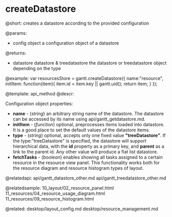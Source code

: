 createDatastore
=============

@short:
	creates a datastore according to the provided configuration

@params:

- config			object			a configuration object of a datastore

@returns:
- datastore	datastore & treedatastore		the datastore or treedatastore object depending on the type

@example:
var resourcesStore = gantt.createDatastore({
	name:"resource",
	initItem: function(item){
		item.id = item.key || gantt.uid();
		return item;
	}
});



@template:	api_method
@descr:

Configuration object properties:

- **name** - (*string*) an arbitrary string name of the datastore. The datastore can be accessed by its name using api/gantt_getdatastore.md.
- **initItem** - (*function*) optional, preprocesses items loaded into datastore. It is a good place to set the default values of the datastore items.
- **type** - (*string*) optional, accepts only one fixed value **"treeDatastore"**. If the type:"treeDatastore" is specified, the datastore will support hierarchical data, with the **id** property as a primary key, 
and **parent** as a link to the parent id. Any other value will produce a flat list datastore.
- **fetchTasks** - (*boolean*) enables showing all tasks assigned to a certain resource in the resource view panel. This functionality works both for the resource diagram and resource histogram types of layout.

@relatedapi: api/gantt_datastore_other.md
api/gantt_treedatastore_other.md

@relatedsample:
10_layout/02_resource_panel.html
11_resources/04_resource_usage_diagram.html
11_resources/09_resource_histogram.html

@related:
desktop/layout_config.md
desktop/resource_management.md

